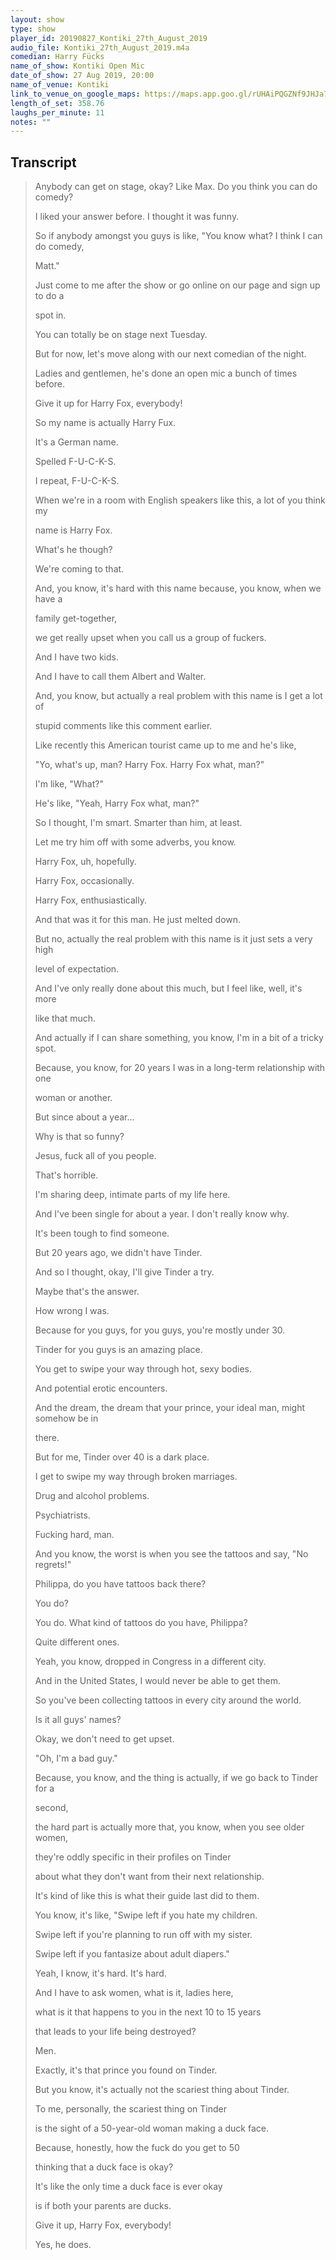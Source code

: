 ```yaml
---
layout: show
type: show
player_id: 20190827_Kontiki_27th_August_2019
audio_file: Kontiki_27th_August_2019.m4a
comedian: Harry Fücks
name_of_show: Kontiki Open Mic
date_of_show: 27 Aug 2019, 20:00
name_of_venue: Kontiki
link_to_venue_on_google_maps: https://maps.app.goo.gl/rUHAiPQGZNf9JHJa7
length_of_set: 358.76
laughs_per_minute: 11
notes: ""
---
```



<h2><i class="fas fa-file-alt"></i> Transcript</h2>

> Anybody can get on stage, okay? Like Max. Do you think you can do comedy?
>
> I liked your answer before. I thought it was funny.
>
> So if anybody amongst you guys is like, "You know what? I think I can do comedy,
>
> Matt."
>
> Just come to me after the show or go online on our page and sign up to do a
>
> spot in.
>
> You can totally be on stage next Tuesday.
>
> But for now, let's move along with our next comedian of the night.
>
> Ladies and gentlemen, he's done an open mic a bunch of times before.
>
> Give it up for Harry Fox, everybody!
>
> So my name is actually Harry Fux.
>
> It's a German name.
>
> Spelled F-U-C-K-S.
>
> I repeat, F-U-C-K-S.
>
> When we're in a room with English speakers like this, a lot of you think my
>
> name is Harry Fox.
>
> What's he though?
>
> We're coming to that.
>
> And, you know, it's hard with this name because, you know, when we have a
>
> family get-together,
>
> we get really upset when you call us a group of fuckers.
>
> And I have two kids.
>
> And I have to call them Albert and Walter.
>
> And, you know, but actually a real problem with this name is I get a lot of
>
> stupid comments like this comment earlier.
>
> Like recently this American tourist came up to me and he's like,
>
> "Yo, what's up, man? Harry Fox. Harry Fox what, man?"
>
> I'm like, "What?"
>
> He's like, "Yeah, Harry Fox what, man?"
>
> So I thought, I'm smart. Smarter than him, at least.
>
> Let me try him off with some adverbs, you know.
>
> Harry Fox, uh, hopefully.
>
> Harry Fox, occasionally.
>
> Harry Fox, enthusiastically.
>
> And that was it for this man. He just melted down.
>
> But no, actually the real problem with this name is it just sets a very high
>
> level of expectation.
>
> And I've only really done about this much, but I feel like, well, it's more
>
> like that much.
>
> And actually if I can share something, you know, I'm in a bit of a tricky spot.
>
> Because, you know, for 20 years I was in a long-term relationship with one
>
> woman or another.
>
> But since about a year...
>
> Why is that so funny?
>
> Jesus, fuck all of you people.
>
> That's horrible.
>
> I'm sharing deep, intimate parts of my life here.
>
> And I've been single for about a year. I don't really know why.
>
> It's been tough to find someone.
>
> But 20 years ago, we didn't have Tinder.
>
> And so I thought, okay, I'll give Tinder a try.
>
> Maybe that's the answer.
>
> How wrong I was.
>
> Because for you guys, for you guys, you're mostly under 30.
>
> Tinder for you guys is an amazing place.
>
> You get to swipe your way through hot, sexy bodies.
>
> And potential erotic encounters.
>
> And the dream, the dream that your prince, your ideal man, might somehow be in
>
> there.
>
> But for me, Tinder over 40 is a dark place.
>
> I get to swipe my way through broken marriages.
>
> Drug and alcohol problems.
>
> Psychiatrists.
>
> Fucking hard, man.
>
> And you know, the worst is when you see the tattoos and say, "No regrets!"
>
> Philippa, do you have tattoos back there?
>
> You do?
>
> You do. What kind of tattoos do you have, Philippa?
>
> Quite different ones.
>
> Yeah, you know, dropped in Congress in a different city.
>
> And in the United States, I would never be able to get them.
>
> So you've been collecting tattoos in every city around the world.
>
> Is it all guys' names?
>
> Okay, we don't need to get upset.
>
> "Oh, I'm a bad guy."
>
> Because, you know, and the thing is actually, if we go back to Tinder for a
>
> second,
>
> the hard part is actually more that, you know, when you see older women,
>
> they're oddly specific in their profiles on Tinder
>
> about what they don't want from their next relationship.
>
> It's kind of like this is what their guide last did to them.
>
> You know, it's like, "Swipe left if you hate my children.
>
> Swipe left if you're planning to run off with my sister.
>
> Swipe left if you fantasize about adult diapers."
>
> Yeah, I know, it's hard. It's hard.
>
> And I have to ask women, what is it, ladies here,
>
> what is it that happens to you in the next 10 to 15 years
>
> that leads to your life being destroyed?
>
> Men.
>
> Exactly, it's that prince you found on Tinder.
>
> But you know, it's actually not the scariest thing about Tinder.
>
> To me, personally, the scariest thing on Tinder
>
> is the sight of a 50-year-old woman making a duck face.
>
> Because, honestly, how the fuck do you get to 50
>
> thinking that a duck face is okay?
>
> It's like the only time a duck face is ever okay
>
> is if both your parents are ducks.
>
> Give it up, Harry Fox, everybody!
>
> Yes, he does.

